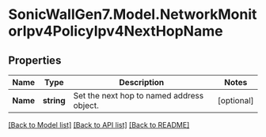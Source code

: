 # SonicWallGen7.Model.NetworkMonitorIpv4PolicyIpv4NextHopName

## Properties

Name | Type | Description | Notes
------------ | ------------- | ------------- | -------------
**Name** | **string** | Set the next hop to named address object. | [optional] 

[[Back to Model list]](../README.md#documentation-for-models) [[Back to API list]](../README.md#documentation-for-api-endpoints) [[Back to README]](../README.md)

